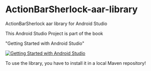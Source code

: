 ActionBarSherlock-aar-library
=============================

ActionBarSherlock aar library for Android Studio


This Android Studio Project is part of the book


"Getting Started with Android Studio" 

[![Getting Started with Android Studio](https://lh4.googleusercontent.com/eGPIj_C-w8ldGLx3iTq7DqQ3Iqyo-NJHtbKnEQV2uiM=w162-h207-p-no)](http://www.amazon.com/dp/B00JFOCDCU//)  


To use the library, you have to install it in a local Maven repository!
